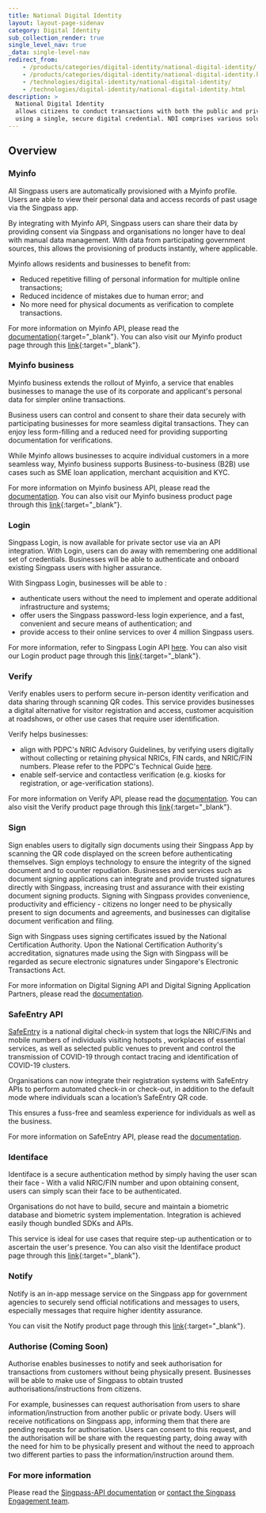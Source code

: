 ```yaml
---
title: National Digital Identity
layout: layout-page-sidenav
category: Digital Identity
sub_collection_render: true
single_level_nav: true
_data: single-level-nav
redirect_from:
    - /products/categories/digital-identity/national-digital-identity/
    - /products/categories/digital-identity/national-digital-identity.html
    - /technologies/digital-identity/national-digital-identity/
    - /technologies/digital-identity/national-digital-identity.html
description: >
  National Digital Identity
  allows citizens to conduct transactions with both the public and private sectors 
  using a single, secure digital credential. NDI comprises various solutions such as MyInfo and SG-Verify.
---
```


## Overview

### Myinfo

All Singpass users are automatically provisioned with a Myinfo profile. Users are able to view their personal data and access records of past usage via the Singpass app.

By integrating with Myinfo API, Singpass users can share their data by providing consent via Singpass and organisations no longer have to deal with manual data management. With data from participating government sources, this allows the provisioning of products instantly, where applicable.

Myinfo allows residents and businesses to benefit from:

- Reduced repetitive filling of personal information for multiple online transactions;
- Reduced incidence of mistakes due to human error; and
- No more need for physical documents as verification to complete transactions.

For more information on Myinfo API, please read the [documentation](https://api.singpass.gov.sg/library/myinfo/business/introduction){:target="_blank"}. You can also visit our Myinfo product page through this [link](https://www.developer.tech.gov.sg/products/categories/digital-identity/myinfo/overview.html){:target="_blank"}. 

### Myinfo business

Myinfo business extends the rollout of Myinfo, a service that enables businesses to manage the use of its corporate and applicant's personal data for simpler online transactions.

Business users can control and consent to share their data securely with participating businesses for more seamless digital transactions. They can enjoy less form-filling and a reduced need for providing supporting documentation for verifications.

While Myinfo allows businesses to acquire individual customers in a more seamless way, Myinfo business supports Business-to-business (B2B) use cases such as SME loan application, merchant acquisition and KYC.

For more information on Myinfo business API, please read the [documentation](https://api.singpass.gov.sg/library/myinfobiz/business/introduction). You can also visit our Myinfo business product page through this [link](https://www.developer.tech.gov.sg/products/categories/digital-identity/myinfo-business/overview.html){:target="_blank"}. 

### Login

Singpass Login, is now available for private sector use via an API integration. With Login, users can do away with remembering one additional set of credentials. Businesses will be able to authenticate and onboard existing Singpass users with higher assurance.

With Singpass Login, businesses will be able to :

- authenticate users without the need to implement and operate additional infrastructure and systems;
- offer users the Singpass password-less login experience, and a fast, convenient and secure means of authentication; and
- provide access to their online services to over 4 million Singpass users.

For more information, refer to Singpass Login API [here](https://api.singpass.gov.sg/library/login/developers/overview-at-a-glance). You can also visit our Login product page through this [link](https://www.developer.tech.gov.sg/products/categories/digital-identity/login/overview.html){:target="_blank"}. 

### Verify

Verify enables users to perform secure in-person identity verification and data sharing through scanning QR codes. This service provides businesses a digital alternative for visitor registration and access, customer acquisition at roadshows, or other use cases that require user identification.

Verify helps businesses:

- align with PDPC's NRIC Advisory Guidelines, by verifying users digitally without collecting or retaining physical NRICs, FIN cards, and NRIC/FIN numbers. Please refer to the PDPC's Technical Guide [here](https://www.pdpc.gov.sg/-/media/Files/PDPC/PDF-Files/Other-Guides/Technical-Guide-to-Advisory-Guidelines-on-NRIC-Numbers---260819.pdf).
- enable self-service and contactless verification (e.g. kiosks for registration, or age-verification stations).

For more information on Verify API, please read the [documentation](https://api.singpass.gov.sg/library/verify/business/introduction). You can also visit the Verify product page through this [link](https://www.developer.tech.gov.sg/products/categories/digital-identity/verify/overview.html){:target="_blank"}.

### Sign

Sign enables users to digitally sign documents using their Singpass App by scanning the QR code displayed on the screen before authenticating themselves. Sign employs technology to ensure the integrity of the signed document and to counter repudiation.
Businesses and services such as document signing applications can integrate and provide trusted signatures directly with Singpass, increasing trust and assurance with their existing document signing products. Signing with Singpass provides convenience, productivity and efficiency - citizens no longer need to be physically present to sign documents and agreements, and businesses can digitalise document verification and filing.

Sign with Singpass uses signing certificates issued by the National Certification Authority. Upon the National Certification Authority's accreditation, signatures made using the Sign with Singpass will be regarded as secure electronic signatures under Singapore's Electronic Transactions Act.

For more information on Digital Signing API and Digital Signing Application Partners, please read the [documentation](https://api.singpass.gov.sg/library/sign/business/introduction). 

### SafeEntry API

[SafeEntry](https://www.safeentry.gov.sg) is a national digital check-in system that logs the NRIC/FINs and mobile numbers of individuals visiting hotspots , workplaces of essential services, as well as selected public venues to prevent and control the transmission of COVID-19 through contact tracing and identification of COVID-19 clusters.

Organisations can now integrate their registration systems with SafeEntry APIs to perform automated check-in or check-out, in addition to the default mode where individuals scan a location’s SafeEntry QR code.

This ensures a fuss-free and seamless experience for individuals as well as the business.

For more information on SafeEntry API, please read the [documentation](https://api.singpass.gov.sg/library/safeentry-api/business/introduction).

### Identiface

Identiface is a secure authentication method by simply having the user scan their face - With a valid NRIC/FIN number and upon obtaining consent, users can simply scan their face to be authenticated.

Organisations do not have to build, secure and maintain a biometric database and biometric system implementation. Integration is achieved easily though bundled SDKs and APIs.

This service is ideal for use cases that require step-up authentication or to ascertain the user's presence. You can also visit the Identiface product page through this [link](https://www.developer.tech.gov.sg/products/categories/digital-identity/identiface/overview.html){:target="_blank"}.

### Notify

Notify is an in-app message service on the Singpass app for government agencies to securely send official notifications and messages to users, especially messages that require higher identity assurance. 

You can visit the Notify product page through this [link](https://www.developer.tech.gov.sg/products/categories/digital-identity/notify/overview.html){:target="_blank"}.

### Authorise (Coming Soon)

Authorise enables businesses to notify and seek authorisation for transactions from customers without being physically present. Businesses will be able to make use of Singpass to obtain trusted authorisations/instructions from citizens.

For example, businesses can request authorisation from users to share information/instruction from another public or private body. Users will receive notifications on Singpass app, informing them that there are pending requests for authorisation. Users can consent to this request, and the authorisation will be share with the requesting party, doing away with the need for him to be physically present and without the need to approach two different parties to pass the information/instruction around them.

### For more information

Please read the [Singpass-API documentation](https://api.singpass.gov.sg/) or [contact the Singpass Engagement team](https://go.gov.sg/engage-ndi).
